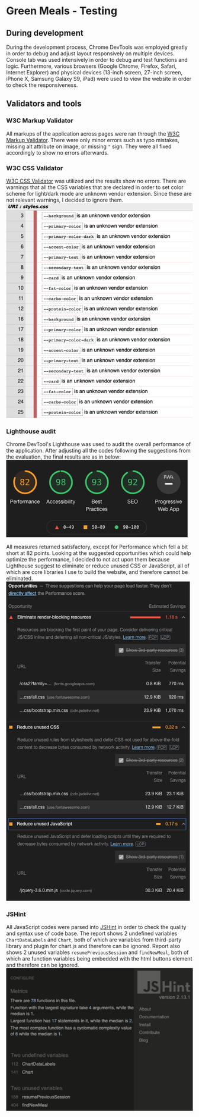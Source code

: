 # Green Meals - Testing
## During development
During the development process, Chrome DevTools was employed greatly in order to debug and adjust layout responsively on multiple devices. Console tab was used intensively in order to debug and test functions and logic. Furthermore, various browsers (Google Chrome, Firefox, Safari, Internet Explorer) and physical devices (13-inch screen, 27-inch screen, iPhone X, Samsung Galaxy S9, iPad) were used to view the website in order to check the responsiveness.

## Validators and tools
### W3C Markup Validator
All markups of the application across pages were ran through the [W3C Markup Validator](https://validator.w3.org/nu/). There were only minor errors such as typo mistakes, missing alt attribute on image, or missing `"` sign. They were all fixed accordingly to show no errors afterwards.

### W3C CSS Validator
[W3C CSS Validator](https://jigsaw.w3.org/css-validator/) was utilized and the results show no errors. There are warnings that all the CSS variables that are declared in order to set color scheme for light/dark mode are unknown vendor extension. Since these are not relevant warnings, I decided to ignore them.
![CSS validator warnings](readme/testing-css-validator-warnings.png)

### Lighthouse audit
Chrome DevTool's Lighthouse was used to audit the overall performance of the application. After adjusting all the codes following the suggestions from the evaluation, the final results are as in below:
![Lighthouse evaluation](readme/testing-lighthouse-audit.png)

All measures returned satisfactory, except for Performance which fell a bit short at 82 points. Looking at the suggested opportunities which could help optimize the performance, I decided to not act upon them because Lighthouse suggest to eliminate or reduce unused CSS or JavaScript, all of which are core libraries I use to build the website, and therefore cannot be eliminated.
![Optimization opportunities for performance](readme/testing-lighthouse-performance-opportunity.png)

### JSHint
All JavaScript codes were parsed into [JSHint](https://jshint.com/) in order to check the quality and syntax use of code base. The report shows 2 undefined variables `ChartDataLabels` and `Chart`, both of which are variables from third-party library and plugin for chart.js and therefore can be ignored. Report also shows 2 unused variables `resumePreviousSession` and `findNewMeal`, both of which are function variables being embedded with the html buttons element and therefore can be ignored.
![JSHint report](readme/testing-jshint.png
)